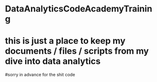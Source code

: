 # DataAnalyticsCodeAcademyTraining

# this is just a place to keep my documents / files / scripts from my dive into data analytics

#sorry in advance for the shit code
